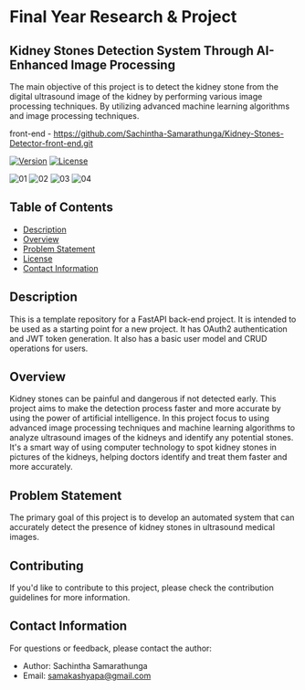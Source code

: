# Final Year Research & Project

## Kidney Stones Detection System Through AI-Enhanced Image Processing

The main objective of this project is to detect the kidney stone from the digital ultrasound image of 
the kidney by performing various image processing techniques. By utilizing advanced machine learning 
algorithms and image processing techniques.

front-end - https://github.com/Sachintha-Samarathunga/Kidney-Stones-Detector-front-end.git

[![Version](https://img.shields.io/badge/version-1.0-brightgreen.svg)](https://pypi.org/project/ad-topic-recommender/)
[![License](https://img.shields.io/badge/license-CC%20BY--NC--SA%204.0-blue.svg)](https://creativecommons.org/licenses/by-nc-sa/4.0/)

![01](https://github.com/Sachintha-Samarathunga/Kidney-Stones-Detection-System/assets/98406068/debafffe-ac9a-49d1-b9db-a82963c4048b)
![02](https://github.com/Sachintha-Samarathunga/Kidney-Stones-Detection-System/assets/98406068/83558819-05a1-416e-adf9-0c2c154c70ae)
![03](https://github.com/Sachintha-Samarathunga/Kidney-Stones-Detection-System/assets/98406068/9fbed485-225f-4826-aa82-0e5a3974a33d)
![04](https://github.com/Sachintha-Samarathunga/Kidney-Stones-Detection-System/assets/98406068/45941fca-fbce-4cdb-9e25-df90d9f56a75)

## Table of Contents

- [Description](#description)
- [Overview](#overview)
- [Problem Statement](#problem-statement)
- [License](#license)
- [Contact Information](#contact-information)

## Description

This is a template repository for a FastAPI back-end project. It is intended to be used as a starting 
point for a new project. It has OAuth2 authentication and JWT token generation. It also has a basic 
user model and CRUD operations for users.

## Overview

Kidney stones can be painful and dangerous if not detected early. This project aims to make the detection 
process faster and more accurate by using the power of artificial intelligence. In this project focus to 
using advanced image processing techniques and machine learning algorithms to analyze ultrasound images 
of the kidneys and identify any potential stones. It's a smart way of using computer technology to spot 
kidney stones in pictures of the kidneys, helping doctors identify and treat them faster and more accurately.

## Problem Statement

The primary goal of this project is to develop an automated system that can accurately detect the presence 
of kidney stones in ultrasound medical images.

## Contributing

If you'd like to contribute to this project, please check the contribution guidelines for more information.


## Contact Information

For questions or feedback, please contact the author:

- Author: Sachintha Samarathunga
- Email: samakashyapa@gmail.com

